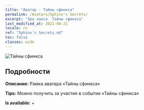 ```yaml
---
title: "Аватар - Тайны сфинкса"
permalink: /Avatars/Sphinx's Secrets/
excerpt: "Эра хаоса  Тайны сфинкса"
last_modified_at: 2021-04-21
locale: ru
ref: "Sphinx's Secrets.md"
toc: false
classes: wide
---
```

 ![Тайны сфинкса](/images/a/avatarFrame_25.png)

## Подробности

 **Описание:** Рамка аватара «Тайны сфинкса» 

 **Tips:** Можно получить за участие в событии «Тайны сфинкса» 

 **Is available:**  + 

